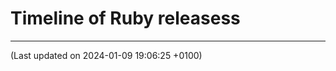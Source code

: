 <style>
/*  Navigation sidebar */
.md-nav--primary {
  display: none;
  width: 0;
  overflow: hidden;
}

/*  Table of contents sidebar */
.md-nav--secondary {
  display: none;
  width: 0;
  overflow: hidden;
}

#timeline {
  width: 1100px;
}
</style>

# Timeline of Ruby releasess

<div id="timeline"></div>

----

(Last updated on 2024-01-09 19:06:25 +0100)
